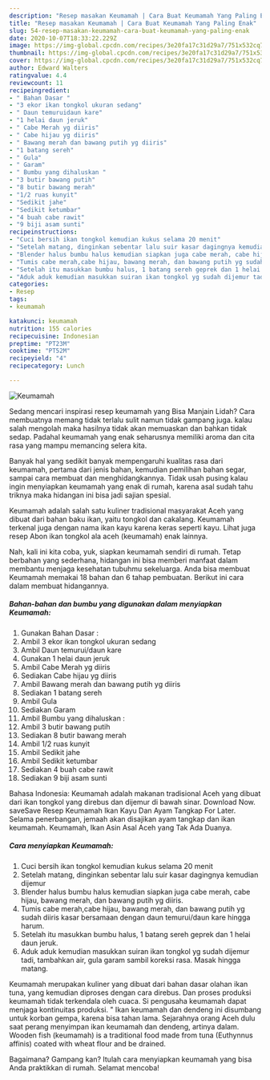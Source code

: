 ```yaml
---
description: "Resep masakan Keumamah | Cara Buat Keumamah Yang Paling Enak"
title: "Resep masakan Keumamah | Cara Buat Keumamah Yang Paling Enak"
slug: 54-resep-masakan-keumamah-cara-buat-keumamah-yang-paling-enak
date: 2020-10-07T18:33:22.229Z
image: https://img-global.cpcdn.com/recipes/3e20fa17c31d29a7/751x532cq70/keumamah-foto-resep-utama.jpg
thumbnail: https://img-global.cpcdn.com/recipes/3e20fa17c31d29a7/751x532cq70/keumamah-foto-resep-utama.jpg
cover: https://img-global.cpcdn.com/recipes/3e20fa17c31d29a7/751x532cq70/keumamah-foto-resep-utama.jpg
author: Edward Walters
ratingvalue: 4.4
reviewcount: 11
recipeingredient:
- " Bahan Dasar "
- "3 ekor ikan tongkol ukuran sedang"
- " Daun temuruidaun kare"
- "1 helai daun jeruk"
- " Cabe Merah yg diiris"
- " Cabe hijau yg diiris"
- " Bawang merah dan bawang putih yg diiris"
- "1 batang sereh"
- " Gula"
- " Garam"
- " Bumbu yang dihaluskan "
- "3 butir bawang putih"
- "8 butir bawang merah"
- "1/2 ruas kunyit"
- "Sedikit jahe"
- "Sedikit ketumbar"
- "4 buah cabe rawit"
- "9 biji asam sunti"
recipeinstructions:
- "Cuci bersih ikan tongkol kemudian kukus selama 20 menit"
- "Setelah matang, dinginkan sebentar lalu suir kasar dagingnya kemudian dijemur"
- "Blender halus bumbu halus kemudian siapkan juga cabe merah, cabe hijau, bawang merah, dan bawang putih yg diiris."
- "Tumis cabe merah,cabe hijau, bawang merah, dan bawang putih yg sudah diiris kasar bersamaan dengan daun temurui/daun kare hingga harum."
- "Setelah itu masukkan bumbu halus, 1 batang sereh geprek dan 1 helai daun jeruk."
- "Aduk aduk kemudian masukkan suiran ikan tongkol yg sudah dijemur tadi, tambahkan air, gula garam sambil koreksi rasa. Masak hingga matang."
categories:
- Resep
tags:
- keumamah

katakunci: keumamah 
nutrition: 155 calories
recipecuisine: Indonesian
preptime: "PT23M"
cooktime: "PT52M"
recipeyield: "4"
recipecategory: Lunch

---
```



![Keumamah](https://img-global.cpcdn.com/recipes/3e20fa17c31d29a7/751x532cq70/keumamah-foto-resep-utama.jpg)

Sedang mencari inspirasi resep keumamah yang Bisa Manjain Lidah? Cara membuatnya memang tidak terlalu sulit namun tidak gampang juga. kalau salah mengolah maka hasilnya tidak akan memuaskan dan bahkan tidak sedap. Padahal keumamah yang enak seharusnya memiliki aroma dan cita rasa yang mampu memancing selera kita.

Banyak hal yang sedikit banyak mempengaruhi kualitas rasa dari keumamah, pertama dari jenis bahan, kemudian pemilihan bahan segar, sampai cara membuat dan menghidangkannya. Tidak usah pusing kalau ingin menyiapkan keumamah yang enak di rumah, karena asal sudah tahu triknya maka hidangan ini bisa jadi sajian spesial.

Keumamah adalah salah satu kuliner tradisional masyarakat Aceh yang dibuat dari bahan baku ikan, yaitu tongkol dan cakalang. Keumamah terkenal juga dengan nama ikan kayu karena keras seperti kayu. Lihat juga resep Abon ikan tongkol ala aceh (keumamah) enak lainnya.


Nah, kali ini kita coba, yuk, siapkan keumamah sendiri di rumah. Tetap berbahan yang sederhana, hidangan ini bisa memberi manfaat dalam membantu menjaga kesehatan tubuhmu sekeluarga. Anda bisa membuat Keumamah memakai 18 bahan dan 6 tahap pembuatan. Berikut ini cara dalam membuat hidangannya.

<!--inarticleads1-->

##### Bahan-bahan dan bumbu yang digunakan dalam menyiapkan Keumamah:

1. Gunakan  Bahan Dasar :
1. Ambil 3 ekor ikan tongkol ukuran sedang
1. Ambil  Daun temurui/daun kare
1. Gunakan 1 helai daun jeruk
1. Ambil  Cabe Merah yg diiris
1. Sediakan  Cabe hijau yg diiris
1. Ambil  Bawang merah dan bawang putih yg diiris
1. Sediakan 1 batang sereh
1. Ambil  Gula
1. Sediakan  Garam
1. Ambil  Bumbu yang dihaluskan :
1. Ambil 3 butir bawang putih
1. Sediakan 8 butir bawang merah
1. Ambil 1/2 ruas kunyit
1. Ambil Sedikit jahe
1. Ambil Sedikit ketumbar
1. Sediakan 4 buah cabe rawit
1. Sediakan 9 biji asam sunti


Bahasa Indonesia: Keumamah adalah makanan tradisional Aceh yang dibuat dari ikan tongkol yang direbus dan dijemur di bawah sinar. Download Now. saveSave Resep Keumamah Ikan Kayu Dan Ayam Tangkap For Later. Selama penerbangan, jemaah akan disajikan ayam tangkap dan ikan keumamah. Keumamah, Ikan Asin Asal Aceh yang Tak Ada Duanya. 

<!--inarticleads2-->

##### Cara menyiapkan Keumamah:

1. Cuci bersih ikan tongkol kemudian kukus selama 20 menit
1. Setelah matang, dinginkan sebentar lalu suir kasar dagingnya kemudian dijemur
1. Blender halus bumbu halus kemudian siapkan juga cabe merah, cabe hijau, bawang merah, dan bawang putih yg diiris.
1. Tumis cabe merah,cabe hijau, bawang merah, dan bawang putih yg sudah diiris kasar bersamaan dengan daun temurui/daun kare hingga harum.
1. Setelah itu masukkan bumbu halus, 1 batang sereh geprek dan 1 helai daun jeruk.
1. Aduk aduk kemudian masukkan suiran ikan tongkol yg sudah dijemur tadi, tambahkan air, gula garam sambil koreksi rasa. Masak hingga matang.


Keumamah merupakan kuliner yang dibuat dari bahan dasar olahan ikan tuna, yang kemudian diproses dengan cara direbus. Dan proses produksi keumamah tidak terkendala oleh cuaca. Si pengusaha keumamah dapat menjaga kontinuitas produksi. &#34; Ikan keumamah dan dendeng ini disumbang untuk korban gempa, karena bisa tahan lama. Sejarahnya orang Aceh dulu saat perang menyimpan ikan keumamah dan dendeng, artinya dalam. Wooden fish (keumamah) is a traditional food made from tuna (Euthynnus affinis) coated with wheat flour and be drained. 

Bagaimana? Gampang kan? Itulah cara menyiapkan keumamah yang bisa Anda praktikkan di rumah. Selamat mencoba!
